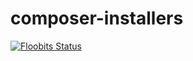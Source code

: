 composer-installers
===================

[![Floobits Status](https://floobits.com/carlodifulco/composer-installers.svg)](https://floobits.com/carlodifulco/composer-installers/redirect)